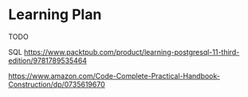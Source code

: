 # Learning Plan

TODO

SQL
https://www.packtpub.com/product/learning-postgresql-11-third-edition/9781789535464



https://www.amazon.com/Code-Complete-Practical-Handbook-Construction/dp/0735619670